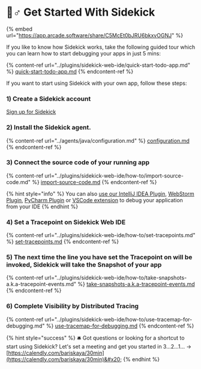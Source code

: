 # 🏃♂ Get Started With Sidekick

{% embed url="https://app.arcade.software/share/C5McEt0bJRU6bkxvOGNJ" %}

If you like to know how Sidekick works, take the following guided tour which you can learn how to start debugging your apps in just 5 mins:

{% content-ref url="../plugins/sidekick-web-ide/quick-start-todo-app.md" %}
[quick-start-todo-app.md](../plugins/sidekick-web-ide/quick-start-todo-app.md)
{% endcontent-ref %}

If you want to start using Sidekick with your own app, follow these steps:

### 1) Create a Sidekick account&#x20;

[Sign up for Sidekick](https://app.runsidekick.com)

### 2) Install the Sidekick agent. &#x20;

{% content-ref url="../agents/java/configuration.md" %}
[configuration.md](../agents/java/configuration.md)
{% endcontent-ref %}

### 3) Connect the source code of your running app

{% content-ref url="../plugins/sidekick-web-ide/how-to/import-source-code.md" %}
[import-source-code.md](../plugins/sidekick-web-ide/how-to/import-source-code.md)
{% endcontent-ref %}

{% hint style="info" %}
You can also [use our IntelliJ IDEA Plugin](../plugins/intellij-idea-plugin/README.md), [WebStorm Plugin](../plugins/webstorm-plugin-node.js.md), [PyCharm Plugin](../plugins/pycharm-plugin-python.md) or [VSCode extension](../plugins/visual-studio-code-extension-python-and-node.js/README.md) to debug your application from your IDE
{% endhint %}

### 4) Set a Tracepoint on Sidekick Web IDE

{% content-ref url="../plugins/sidekick-web-ide/how-to/set-tracepoints.md" %}
[set-tracepoints.md](../plugins/sidekick-web-ide/how-to/set-tracepoints.md)
{% endcontent-ref %}

### 5) The next time the line you have set the Tracepoint on will be invoked, Sidekick will take the Snapshot of your app

{% content-ref url="../plugins/sidekick-web-ide/how-to/take-snapshots-a.k.a-tracepoint-events.md" %}
[take-snapshots-a.k.a-tracepoint-events.md](../plugins/sidekick-web-ide/how-to/take-snapshots-a.k.a-tracepoint-events.md)
{% endcontent-ref %}

### 6) **Complete Visibility by Distributed Tracing**

{% content-ref url="../plugins/sidekick-web-ide/how-to/use-tracemap-for-debugging.md" %}
[use-tracemap-for-debugging.md](../plugins/sidekick-web-ide/how-to/use-tracemap-for-debugging.md)
{% endcontent-ref %}

{% hint style="success" %}
🛎️ Got questions or looking for a shortcut to start using Sidekick? Let's set a meeting and get you started in 3...2...1... -> [https://calendly.com/bariskaya/30min](https://calendly.com/bariskaya/30min)&#x20;
{% endhint %}










